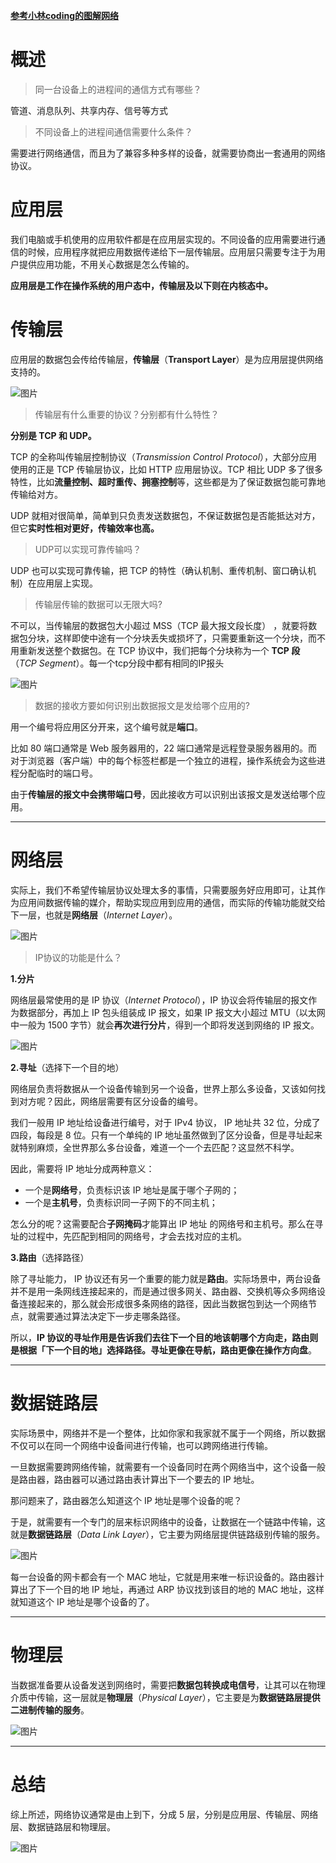 **<u>参考小林coding的图解网络</u>**



# 概述

>同一台设备上的进程间的通信方式有哪些？

管道、消息队列、共享内存、信号等方式

>不同设备上的进程间通信需要什么条件？

需要进行网络通信，而且为了兼容多种多样的设备，就需要协商出一套通用的网络协议。

# 应用层

我们电脑或手机使用的应用软件都是在应用层实现的。不同设备的应用需要进行通信的时候，应用程序就把应用数据传递给下一层传输层。应用层只需要专注于为用户提供应用功能，不用关心数据是怎么传输的。

**应用层是工作在操作系统的用户态中，传输层及以下则在内核态中。**

# 传输层

应用层的数据包会传给传输层，**传输层**（**Transport Layer**）是为应用层提供网络支持的。

![图片](https://mmbiz.qpic.cn/mmbiz_png/J0g14CUwaZfWusibVENqIHcbSzGMp6hoZrLpzx1M5jB8U8whlY1e1y318NarLpWcBlW3ey7licibIgTvm59xqdH9g/640?wx_fmt=png&tp=webp&wxfrom=5&wx_lazy=1&wx_co=1)

> 传输层有什么重要的协议？分别都有什么特性？

**分别是 TCP 和 UDP。**

TCP 的全称叫传输层控制协议（*Transmission Control Protocol*），大部分应用使用的正是 TCP 传输层协议，比如 HTTP 应用层协议。TCP 相比 UDP 多了很多特性，比如**流量控制、超时重传、拥塞控制**等，这些都是为了保证数据包能可靠地传输给对方。 

UDP 就相对很简单，简单到只负责发送数据包，不保证数据包是否能抵达对方，但它**实时性相对更好，传输效率也高。**



>UDP可以实现可靠传输吗？

UDP 也可以实现可靠传输，把 TCP 的特性（确认机制、重传机制、窗口确认机制）在应用层上实现。



> 传输层传输的数据可以无限大吗?

不可以，当传输层的数据包大小超过 MSS（TCP 最大报文段长度） ，就要将数据包分块，这样即使中途有一个分块丢失或损坏了，只需要重新这一个分块，而不用重新发送整个数据包。在 TCP 协议中，我们把每个分块称为一个 **TCP 段**（*TCP Segment*）。每一个tcp分段中都有相同的IP报头

![图片](https://mmbiz.qpic.cn/mmbiz_png/J0g14CUwaZfWusibVENqIHcbSzGMp6hoZ25zicyOoicMYEpOiaohpLjJjOErx4EQ78BRZqkzWmC7ib4ZkVJG5FI9gaQ/640?wx_fmt=png&tp=webp&wxfrom=5&wx_lazy=1&wx_co=1)

> 数据的接收方要如何识别出数据报文是发给哪个应用的?

用一个编号将应用区分开来，这个编号就是**端口**。

比如 80 端口通常是 Web 服务器用的，22 端口通常是远程登录服务器用的。而对于浏览器（客户端）中的每个标签栏都是一个独立的进程，操作系统会为这些进程分配临时的端口号。

由于**传输层的报文中会携带端口号**，因此接收方可以识别出该报文是发送给哪个应用。

------

# 网络层

实际上，我们不希望传输层协议处理太多的事情，只需要服务好应用即可，让其作为应用间数据传输的媒介，帮助实现应用到应用的通信，而实际的传输功能就交给下一层，也就是**网络层**（*Internet Layer*）。

![图片](https://mmbiz.qpic.cn/mmbiz_png/J0g14CUwaZfWusibVENqIHcbSzGMp6hoZRqtwqG7fNYDLg8BF6KHhNHYe25hKmyRrFCD1cvQbSxHt1Ribkib865VA/640?wx_fmt=png&tp=webp&wxfrom=5&wx_lazy=1&wx_co=1)

>IP协议的功能是什么？

**1.分片**

网络层最常使用的是 IP 协议（*Internet Protocol*），IP 协议会将传输层的报文作为数据部分，再加上 IP 包头组装成 IP 报文，如果 IP 报文大小超过 MTU（以太网中一般为 1500 字节）就会**再次进行分片**，得到一个即将发送到网络的 IP 报文。

![图片](https://mmbiz.qpic.cn/mmbiz_png/J0g14CUwaZfWusibVENqIHcbSzGMp6hoZwyftAvgnEtM4mXgoGeBXZ9w7Z8XpicNMnFslsoq2A4tUwLw9yWeq0wg/640?wx_fmt=png&tp=webp&wxfrom=5&wx_lazy=1&wx_co=1)

**2.寻址**（选择下一个目的地）

网络层负责将数据从一个设备传输到另一个设备，世界上那么多设备，又该如何找到对方呢？因此，网络层需要有区分设备的编号。

我们一般用 IP 地址给设备进行编号，对于 IPv4 协议， IP 地址共 32 位，分成了四段，每段是 8 位。只有一个单纯的 IP 地址虽然做到了区分设备，但是寻址起来就特别麻烦，全世界那么多台设备，难道一个一个去匹配？这显然不科学。

因此，需要将 IP 地址分成两种意义：

- 一个是**网络号**，负责标识该 IP 地址是属于哪个子网的；
- 一个是**主机号**，负责标识同一子网下的不同主机；

怎么分的呢？这需要配合**子网掩码**才能算出 IP 地址 的网络号和主机号。那么在寻址的过程中，先匹配到相同的网络号，才会去找对应的主机。

**3.路由**（选择路径）

除了寻址能力， IP 协议还有另一个重要的能力就是**路由**。实际场景中，两台设备并不是用一条网线连接起来的，而是通过很多网关、路由器、交换机等众多网络设备连接起来的，那么就会形成很多条网络的路径，因此当数据包到达一个网络节点，就需要通过算法决定下一步走哪条路径。

所以，**IP 协议的寻址作用是告诉我们去往下一个目的地该朝哪个方向走，路由则是根据「下一个目的地」选择路径。寻址更像在导航，路由更像在操作方向盘**。

------

# 数据链路层

实际场景中，网络并不是一个整体，比如你家和我家就不属于一个网络，所以数据不仅可以在同一个网络中设备间进行传输，也可以跨网络进行传输。

一旦数据需要跨网络传输，就需要有一个设备同时在两个网络当中，这个设备一般是路由器，路由器可以通过路由表计算出下一个要去的 IP 地址。

那问题来了，路由器怎么知道这个 IP 地址是哪个设备的呢？

于是，就需要有一个专门的层来标识网络中的设备，让数据在一个链路中传输，这就是**数据链路层**（*Data Link Layer*），它主要为网络层提供链路级别传输的服务。

![图片](https://mmbiz.qpic.cn/mmbiz_png/J0g14CUwaZfWusibVENqIHcbSzGMp6hoZ5l4uibaY1eMuK3XT1tp2VsTsKgzZ3gfVzh5rkoDPXEDjict4oiaTm9UHQ/640?wx_fmt=png&tp=webp&wxfrom=5&wx_lazy=1&wx_co=1)

每一台设备的网卡都会有一个 MAC 地址，它就是用来唯一标识设备的。路由器计算出了下一个目的地 IP 地址，再通过 ARP 协议找到该目的地的 MAC 地址，这样就知道这个 IP 地址是哪个设备的了。

------

# 物理层

当数据准备要从设备发送到网络时，需要把**数据包转换成电信号**，让其可以在物理介质中传输，这一层就是**物理层**（*Physical Layer*），它主要是为**数据链路层提供二进制传输的服务**。

![图片](https://mmbiz.qpic.cn/mmbiz_png/J0g14CUwaZfWusibVENqIHcbSzGMp6hoZQXUTs6rk6DaEuNibk3XUIiaCEgcIvWiab7Ukd2CgibB2DT6kp4BjAL7PgA/640?wx_fmt=png&tp=webp&wxfrom=5&wx_lazy=1&wx_co=1)

------

# 总结

综上所述，网络协议通常是由上到下，分成 5 层，分别是应用层、传输层、网络层、数据链路层和物理层。

![图片](https://mmbiz.qpic.cn/mmbiz_png/J0g14CUwaZfWusibVENqIHcbSzGMp6hoZGBeFf64QbDEaZrSWTz7E9jA7QIY5AveG5WSt5Lic0U4jE5iaOsHY7lMA/640?wx_fmt=png&tp=webp&wxfrom=5&wx_lazy=1&wx_co=1)